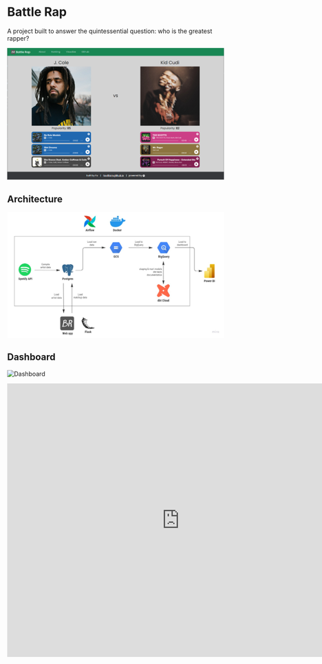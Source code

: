 # Battle Rap

A project built to answer the quintessential question: who is the greatest rapper?

![Demo](https://github.com/fuwilliam/battle-rap/blob/main/images/demo.png)

## Architecture

![Architecture](https://github.com/fuwilliam/battle-rap/blob/main/images/architecture.jpg)

## Dashboard

![Dashboard]()

<iframe title="wowee" width="800" height="636" src="https://app.powerbi.com/view?r=eyJrIjoiNzk2M2UwNDMtMzBjMi00YzdkLWJkYzUtZDk1Nzc1NjQxYzM4IiwidCI6IjZiZjU3ZTE3LWZhOGItNDJlMy1iMDNlLTVjYjA3ZGUyNjVkMyJ9&pageName=ReportSection" frameborder="0" allowFullScreen="true"></iframe>

